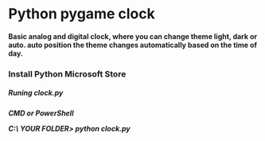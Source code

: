 <h1> Python pygame clock </h1>


<h4> Basic analog and digital clock, where you can change theme light, dark or auto.
  auto position the theme changes automatically based on the time of day. </h4>


<h3> Install Python Microsoft Store </h3>

<h5> Runing clock.py <h5>
  CMD or PowerShell
  
  C:\ YOUR FOLDER\> python clock.py
  
